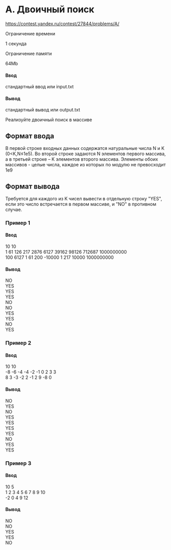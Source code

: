 # A. Двоичный поиск
https://contest.yandex.ru/contest/27844/problems/A/

Ограничение времени

1 секунда

Ограничение памяти

64Mb

#### Ввод

стандартный ввод или input.txt

#### Вывод

стандартный вывод или output.txt

Реализуйте двоичный поиск в массиве

## Формат ввода

В первой строке входных данных содержатся натуральные числа N и K (0<K,N≤1e5). Во второй строке задаются N элементов первого массива, а в третьей строке – K элементов второго массива. Элементы обоих массивов - целые числа, каждое из которых по модулю не превосходит 1e9

## Формат вывода

Требуется для каждого из K чисел вывести в отдельную строку "YES", если это число встречается в первом массиве, и "NO" в противном случае.

### Пример 1
#### Ввод
10 10\
1 61 126 217 2876 6127 39162 98126 712687 1000000000\
100 6127 1 61 200 -10000 1 217 10000 1000000000
#### Вывод
NO\
YES\
YES\
YES\
NO\
NO\
YES\
YES\
NO\
YES

### Пример 2
#### Ввод
10 10\
-8 -6 -4 -4 -2 -1 0 2 3 3\
8 3 -3 -2 2 -1 2 9 -8 0
#### Вывод
NO\
YES\
NO\
YES\
YES\
YES\
YES\
NO\
YES\
YES

### Пример 3
#### Ввод
10 5\
1 2 3 4 5 6 7 8 9 10\
-2 0 4 9 12
#### Вывод
NO\
NO\
YES\
YES\
NO